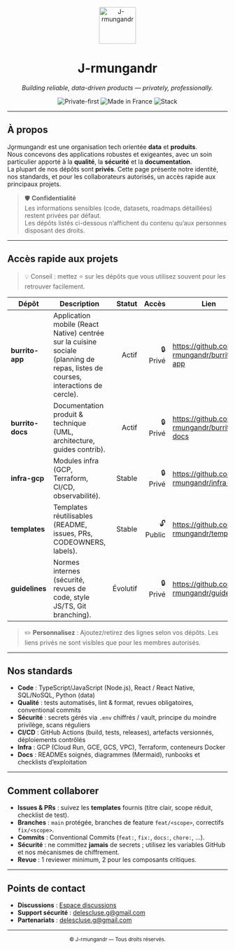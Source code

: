 <!-- .github/profile/README.md -->

<p align="center">
  <img src="https://github.com/J-rmungandr/.github/tree/main/profile/j-rmungandr.png" height="84" alt="J-rmungandr" />
  <h1 align="center">J-rmungandr</h1>
  <p align="center">
    <em>Building reliable, data-driven products — privately, professionally.</em>
  </p>
  <p align="center">
    <img alt="Private-first" src="https://img.shields.io/badge/Mode-Private--first-111827">
    <img alt="Made in France" src="https://img.shields.io/badge/Made%20in-France-0a84ff">
    <img alt="Stack" src="https://img.shields.io/badge/Stack-Node.js%20%7C%20React%2FReact%20Native%20%7C%20GCP-10b981">
  </p>
</p>

---

## À propos

Jǫrmungandr est une organisation tech orientée **data** et **produits**.  
Nous concevons des applications robustes et exigeantes, avec un soin particulier apporté à la **qualité**, la **sécurité** et la **documentation**.  
La plupart de nos dépôts sont **privés**. Cette page présente notre identité, nos standards, et pour les collaborateurs autorisés, un accès rapide aux principaux projets.

> 🛡️ **Confidentialité**  
> Les informations sensibles (code, datasets, roadmaps détaillées) restent privées par défaut.  
> Les dépôts listés ci-dessous n’affichent du contenu qu’aux personnes disposant des droits.

---

## Accès rapide aux projets

> 💡 Conseil : mettez ⭐ sur les dépôts que vous utilisez souvent pour les retrouver facilement.

| Dépôt | Description | Statut | Accès | Lien |
|---|---|---:|---:|---|
| **burrito-app** | Application mobile (React Native) centrée sur la cuisine sociale (planning de repas, listes de courses, interactions de cercle). | Actif | 🔒 Privé | https://github.com/J-rmungandr/burrito-app |
| **burrito-docs** | Documentation produit & technique (UML, architecture, guides contrib). | Actif | 🔒 Privé | https://github.com/J-rmungandr/burrito-docs |
| **infra-gcp** | Modules infra (GCP, Terraform, CI/CD, observabilité). | Stable | 🔒 Privé | https://github.com/J-rmungandr/infra-gcp |
| **templates** | Templates réutilisables (README, issues, PRs, CODEOWNERS, labels). | Stable | 🔓 Public | https://github.com/J-rmungandr/templates |
| **guidelines** | Normes internes (sécurité, revues de code, style JS/TS, Git branching). | Évolutif | 🔒 Privé | https://github.com/J-rmungandr/guidelines |

> ✏️ **Personnalisez** : Ajoutez/retirez des lignes selon vos dépôts. Les liens privés ne sont visibles que pour les membres autorisés.

---

## Nos standards

- **Code** : TypeScript/JavaScript (Node.js), React / React Native, SQL/NoSQL, Python (data)
- **Qualité** : tests automatisés, lint & format, revues obligatoires, conventional commits
- **Sécurité** : secrets gérés via `.env` chiffrés / vault, principe du moindre privilège, scans réguliers
- **CI/CD** : GitHub Actions (build, tests, releases), artefacts versionnés, déploiements contrôlés
- **Infra** : GCP (Cloud Run, GCE, GCS, VPC), Terraform, conteneurs Docker
- **Docs** : READMEs soignés, diagrammes (Mermaid), runbooks et checklists d’exploitation

---

## Comment collaborer

- **Issues & PRs** : suivez les **templates** fournis (titre clair, scope réduit, checklist de test).
- **Branches** : `main` protégée, branches de feature `feat/<scope>`, correctifs `fix/<scope>`.
- **Commits** : Conventional Commits (`feat:`, `fix:`, `docs:`, `chore:`, …).
- **Sécurité** : ne committez **jamais** de secrets ; utilisez les variables GitHub et nos mécanismes de chiffrement.
- **Revue** : 1 reviewer minimum, 2 pour les composants critiques.

---

## Points de contact

- **Discussions** : [Espace discussions](https://github.com/orgs/J-rmungandr/discussions)
- **Support sécurité** : delescluse.g@gmail.com
- **Partenariats** : delescluse.g@gmail.com

---

<p align="center">
  <sub>© J-rmungandr — Tous droits réservés.</sub>
</p>
